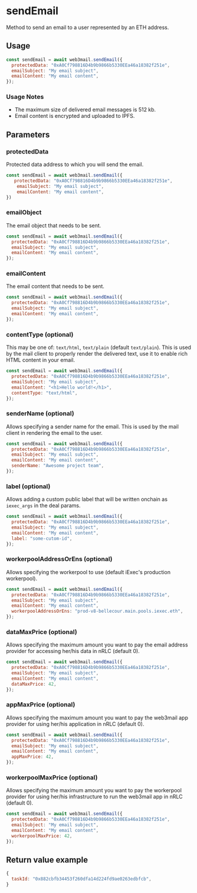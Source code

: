# sendEmail

Method to send an email to a user represented by an ETH address.

## Usage

```js
const sendEmail = await web3mail.sendEmail({
  protectedData: "0xA0Cf798816D4b9b9866b5330EEa46a18382f251e",
  emailSubject: "My email subject",
  emailContent: "My email content",
});
```

### Usage Notes

- The maximum size of delivered email messages is 512 kb.
- Email content is encrypted and uploaded to IPFS.

## Parameters

### protectedData

Protected data address to which you will send the email.

```js
const sendEmail = await web3mail.sendEmail({
   protectedData: "0xA0Cf798816D4b9b9866b5330EEa46a18382f251e",
    emailSubject: "My email subject",
    emailContent: "My email content",
})
```

### emailObject

The email object that needs to be sent.

```js
const sendEmail = await web3mail.sendEmail({
  protectedData: "0xA0Cf798816D4b9b9866b5330EEa46a18382f251e",
  emailSubject: "My email subject",
  emailContent: "My email content",
});
```

### emailContent

The email content that needs to be sent.

```js
const sendEmail = await web3mail.sendEmail({
  protectedData: "0xA0Cf798816D4b9b9866b5330EEa46a18382f251e",
  emailSubject: "My email subject",
  emailContent: "My email content",
});
```

### contentType (optional)

This may be one of: `text/html`, `text/plain` (default `text/plain`). This is used by the mail client to properly render the delivered text, use it to enable rich HTML content in your email.

```js
const sendEmail = await web3mail.sendEmail({
  protectedData: "0xA0Cf798816D4b9b9866b5330EEa46a18382f251e",
  emailSubject: "My email subject",
  emailContent: "<h1>Hello world!</h1>",
  contentType: "text/html",
});
```

### senderName (optional)

Allows specifying a sender name for the email. This is used by the mail client in rendering the email to the user.

```js
const sendEmail = await web3mail.sendEmail({
  protectedData: "0xA0Cf798816D4b9b9866b5330EEa46a18382f251e",
  emailSubject: "My email subject",
  emailContent: "My email content",
  senderName: "Awesome project team",
});
```

### label (optional)

Allows adding a custom public label that will be written onchain as `iexec_args` in the deal params.

```js
const sendEmail = await web3mail.sendEmail({
  protectedData: "0xA0Cf798816D4b9b9866b5330EEa46a18382f251e",
  emailSubject: "My email subject",
  emailContent: "My email content",
  label: "some-cutom-id",
});
```

### workerpoolAddressOrEns (optional)

Allows specifying the workerpool to use (default iExec's production workerpool).

```js
const sendEmail = await web3mail.sendEmail({
  protectedData: "0xA0Cf798816D4b9b9866b5330EEa46a18382f251e",
  emailSubject: "My email subject",
  emailContent: "My email content",
  workerpoolAddressOrEns: "prod-v8-bellecour.main.pools.iexec.eth",
});
```

### dataMaxPrice (optional)

Allows specifying the maximum amount you want to pay the email address provider for accessing her/his data in nRLC (default 0).

```js
const sendEmail = await web3mail.sendEmail({
  protectedData: "0xA0Cf798816D4b9b9866b5330EEa46a18382f251e",
  emailSubject: "My email subject",
  emailContent: "My email content",
  dataMaxPrice: 42,
});
```

### appMaxPrice (optional)

Allows specifying the maximum amount you want to pay the web3mail app provider for using her/his application in nRLC (default 0).

```js
const sendEmail = await web3mail.sendEmail({
  protectedData: "0xA0Cf798816D4b9b9866b5330EEa46a18382f251e",
  emailSubject: "My email subject",
  emailContent: "My email content",
  appMaxPrice: 42,
});
```

### workerpoolMaxPrice (optional)

Allows specifying the maximum amount you want to pay the workerpool provider for using her/his infrastructure to run the web3mail app in nRLC (default 0).

```js
const sendEmail = await web3mail.sendEmail({
  protectedData: "0xA0Cf798816D4b9b9866b5330EEa46a18382f251e",
  emailSubject: "My email subject",
  emailContent: "My email content",
  workerpoolMaxPrice: 42,
});
```

## Return value example

```js
{
  taskId: "0x882cbfb34453f260dfa14d224fd9ae0263edbfcb",
}
```

